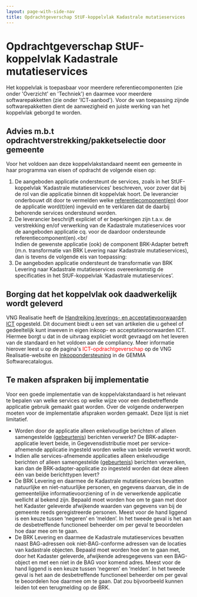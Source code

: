 ```yaml
---
layout: page-with-side-nav
title: Opdrachtgeverschap StUF-koppelvlak Kadastrale mutatieservices
---
```

# Opdrachtgeverschap StUF-koppelvlak Kadastrale mutatieservices

Het koppelvlak is toepasbaar voor meerdere referentiecomponenten (zie onder 'Overzicht' en 'Techniek') en daarmee voor meerdere softwarepakketten (zie onder 'ICT-aanbod'). Voor de van toepassing zijnde softwarepakketten dient de aanwezigheid en juiste werking van het koppelvlak geborgd te worden.

## Advies m.b.t opdrachtverstrekking/pakketselectie door gemeente
Voor het voldoen aan deze koppelvlakstandaard neemt een gemeente in haar programma van eisen of opdracht de volgende eisen op:
1. De aangeboden applicatie ondersteunt de services, zoals in het StUF-koppelvlak ‘Kadastrale mutatieservices’ beschreven, voor zover dat bij de rol van die applicatie binnen dit koppelvlak hoort. De leverancier onderbouwt dit door te vermelden welke [referentiecomponent(en)](./#referentiecomponenten) door de applicatie word(t)(en) ingevuld en te verklaren dat de daarbij behorende services ondersteund worden.
2. De leverancier beschrijft expliciet of er beperkingen zijn t.a.v. de verstrekking en/of verwerking van de Kadastrale mutatieservices voor de aangeboden applicatie cq. voor de daardoor ondersteunde referentiecomponent(en).<br/<br/>
Indien de gewenste applicatie (ook) de component BRK-Adapter betreft (m.n. transformatie van BRK Levering naar Kadastrale mutatieservices), dan is tevens de volgende eis van toepassing:
3. De aangeboden applicatie ondersteunt de transformatie van BRK Levering naar Kadastrale mutatieservices overeenkomstig de specificaties in het StUF-koppelvlak ‘Kadastrale mutatieservices’.

## Borging dat het koppelvlak ook daadwerkelijk wordt geleverd
VNG Realisatie heeft de [Handreiking leverings- en acceptatievoorwaarden ICT](documenten/130131_Leverings_en_acceptatievoorwaarden_versie_2_Definitief.pdf) opgesteld. Dit document biedt u een set van artikelen die u geheel of gedeeltelijk kunt inweven in eigen inkoop- en acceptatievoorwaarden ICT. Hiermee borgt u dat in de uitvraag expliciet wordt gevraagd om het leveren van de standaard en het voldoen aan de compliancy. Meer informatie hierover leest u op de pagina's <span style="color:red">ICT-opdrachtgeverschap</span> op de VNG Realisatie-website en [Inkoopondersteuning](https://www.softwarecatalogus.nl/purchase-support) in de GEMMA Softwarecatalogus.

## Te maken afspraken bij implementatie
Voor een goede implementatie van de koppelvlakstandaard is het relevant te bepalen van welke services op welke wijze voor een desbetreffende applicatie gebruik gemaakt gaat worden. Over de volgende onderwerpen moeten voor de implementatie afspraken worden gemaakt. Deze lijst is niet limitatief.
* Worden door de applicatie alleen enkelvoudige berichten of alleen samengestelde ([gebeurtenis](./#gebeurtenissen)) berichten verwerkt? De BRK-adapter-applicatie levert beide, in Gegevensdistributie moet per service-afnemende applicatie ingesteld worden welke van beide verwerkt wordt.
* Indien alle services-afnemende applicaties alleen enkelvoudige berichten of alleen samengestelde ([gebeurtenis](./#gebeurtenissen)) berichten verwerken, kan dan de BRK-adapter-applicatie zo ingesteld worden dat deze alleen één van beide berichttypen levert?
* De BRK Levering en daarmee de Kadastrale mutatieservices bevatten natuurlijke en niet-natuurlijke personen, en gegevens daarvan, die in de gemeentelijke informatievoorziening of in de verwerkende applicatie wellicht al bekend zijn. Bepaald moet worden hoe om te gaan met door het Kadaster geleverde afwijkende waarden van gegevens van bij de gemeente reeds geregistreerde personen. Meest voor de hand liggend is een keuze tussen ‘negeren’ en ‘melden’. In het tweede geval is het aan de desbetreffende functioneel beheerder om per geval te beoordelen hoe daar mee om te gaan.
* De BRK Levering en daarmee de Kadastrale mutatieservices bevatten naast BAG-adressen ook niet-BAG-conforme adressen van de locaties van kadastrale objecten. Bepaald moet worden hoe om te gaan met, door het Kadaster geleverde, afwijkende adresgegevens van een BAG-object en met een niet in de BAG voor komend adres. Meest voor de hand liggend is een keuze tussen ‘negeren’ en ‘melden’. In het tweede geval is het aan de desbetreffende functioneel beheerder om per geval te beoordelen hoe daarmee om te gaan. Dat zou bijvoorbeeld kunnen leiden tot een terugmelding op de BRK.